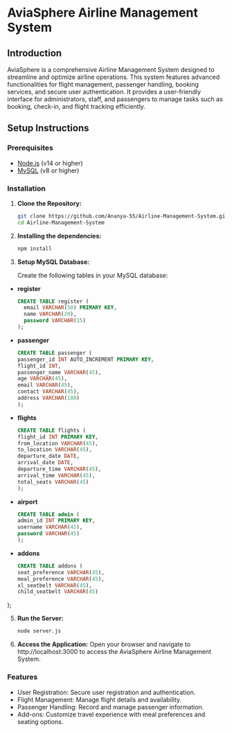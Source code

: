 # AviaSphere Airline Management System

## Introduction

AviaSphere is a comprehensive Airline Management System designed to streamline and optimize airline operations. This system features advanced functionalities for flight management, passenger handling, booking services, and secure user authentication. It provides a user-friendly interface for administrators, staff, and passengers to manage tasks such as booking, check-in, and flight tracking efficiently.

## Setup Instructions

### Prerequisites

- [Node.js](https://nodejs.org/) (v14 or higher)
- [MySQL](https://www.mysql.com/) (v8 or higher)

### Installation 

1. **Clone the Repository:**
   ```bash
   git clone https://github.com/Ananya-55/Airline-Management-System.git
   cd Airline-Management-System
   
2. **Installing the dependencies:**
   ```bash
   npm install
   
3. **Setup MySQL Database:**
   
   Create the following tables in your MySQL database:

-  **register**
   ```sql
   CREATE TABLE register (
     email VARCHAR(50) PRIMARY KEY,
     name VARCHAR(20),
     password VARCHAR(15)
   );
- **passenger**
   ```sql
  CREATE TABLE passenger (
  passenger_id INT AUTO_INCREMENT PRIMARY KEY,
  flight_id INT,
  passenger_name VARCHAR(45),
  age VARCHAR(45),
  email VARCHAR(45),
  contact VARCHAR(45),
  address VARCHAR(100)
   );
- **flights**
   ```sql
   CREATE TABLE flights (
  flight_id INT PRIMARY KEY,
  from_location VARCHAR(45),
  to_location VARCHAR(45),
  departure_date DATE,
  arrival_date DATE,
  departure_time VARCHAR(45),
  arrival_time VARCHAR(45),
  total_seats VARCHAR(45)
   );
- **airport**
   ```sql
   CREATE TABLE admin (
  admin_id INT PRIMARY KEY,
  username VARCHAR(45),
  password VARCHAR(45)
  );
- **addons**
   ```sql
   CREATE TABLE addons (
  seat_preference VARCHAR(45),
  meal_preference VARCHAR(45),
  xl_seatbelt VARCHAR(45),
  child_seatbelt VARCHAR(45)
 );
   
5. **Run the Server:**
   ```bash
   node server.js
   
6. **Access the Application:**
     Open your browser and navigate to http://localhost:3000 to access the AviaSphere Airline Management System.
   
### Features

- User Registration: Secure user registration and authentication.
- Flight Management: Manage flight details and availability.
- Passenger Handling: Record and manage passenger information.
- Add-ons: Customize travel experience with meal preferences and seating options.



